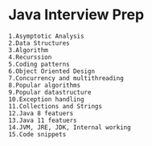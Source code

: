 # Java Interview Prep

    1.Asymptotic Analysis
    2.Data Structures
    3.Algorithm
    4.Recurssion
    5.Coding patterns
    6.Object Oriented Design
    7.Concurrency and multithreading
    8.Popular algorithms
    9.Popular datastructure
    10.Exception handling 
    11.Collections and Strings
    12.Java 8 featuers
    13.Java 11 featuers
    14.JVM, JRE, JDK, Internal working
    15.Code snippets
    

